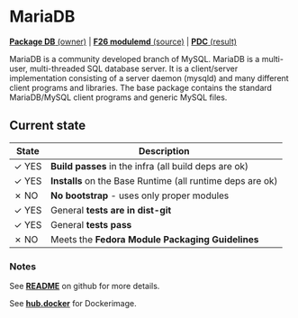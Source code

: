 # MariaDB

[**Package DB** (owner)](https://admin.fedoraproject.org/pkgdb/package/modules/mariadb/) |
[**F26 modulemd** (source)](http://pkgs.fedoraproject.org/cgit/modules/mariadb.git/tree/mariadb.yaml?h=f26) |
[**PDC** (result)](https://pdc.fedoraproject.org/rest_api/v1/unreleasedvariants/?active=True&variant_name=mariadb)

MariaDB is a community developed branch of MySQL. MariaDB is a multi-user, multi-threaded SQL database server. It is a client/server implementation consisting of a server daemon (mysqld) and many different client programs and libraries. The base package contains the standard MariaDB/MySQL client programs and generic MySQL files.

## Current state

| State | Description |
|-------|-------------|
| ✓ YES | **Build passes** in the infra (all build deps are ok) |
| ✓ YES | **Installs** on the Base Runtime (all runtime deps are ok) |
| ✗ NO  | **No bootstrap** - uses only proper modules |
| ✓ YES | General **tests are in dist-git** |
| ✓ YES | General **tests pass** |
| ✗ NO  | Meets the **Fedora Module Packaging Guidelines** |

### Notes

See [**README**](https://github.com/container-images/mariadb) on github for more details. 

See [**hub.docker**](https://hub.docker.com/r/modularitycontainers/mariadb/) for Dockerimage. 
